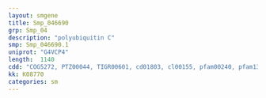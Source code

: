 ```yaml
---
layout: smgene
title: Smp_046690
grp: Smp_04
description: "polyubiquitin C"
smp: Smp_046690.1
uniprot: "G4VCP4"
length:  1140
cdd: "COG5272, PTZ00044, TIGR00601, cd01803, cl00155, pfam00240, pfam13019, smart00213"
kk: K08770
categories: sm
---
```

